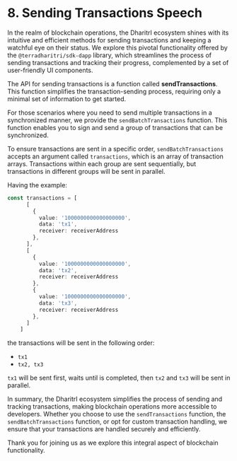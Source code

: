 # 8. Sending Transactions Speech

In the realm of blockchain operations, the DharitrI ecosystem shines with its intuitive and efficient methods for sending transactions and keeping a watchful eye on their status.
We explore this pivotal functionality offered by the `@terradharitri/sdk-dapp` library, which streamlines the process of sending transactions and tracking their progress, complemented by a set of user-friendly UI components.

The API for sending transactions is a function called **sendTransactions**.
This function simplifies the transaction-sending process, requiring only a minimal set of information to get started.


For those scenarios where you need to send multiple transactions in a synchronized manner, we provide the `sendBatchTransactions` function.
This function enables you to sign and send a group of transactions that can be synchronized.

To ensure transactions are sent in a specific order, `sendBatchTransactions` accepts an argument called `transactions`, which is an array of transaction arrays.
Transactions within each group are sent sequentially, but transactions in different groups will be sent in parallel.


Having the example:

```typescript
const transactions = [
      [
        {
          value: '1000000000000000000',
          data: 'tx1',
          receiver: receiverAddress
        },
      ],
      [
        {
          value: '1000000000000000000',
          data: 'tx2',
          receiver: receiverAddress
        },
        {
          value: '1000000000000000000',
          data: 'tx3',
          receiver: receiverAddress
        },
      ]
    ]
```

the transactions will be sent in the following order:

- `tx1`
- `tx2, tx3`

`tx1` will be sent first, waits until is completed, then `tx2` and `tx3` will be sent in parallel.


In summary, the DharitrI ecosystem simplifies the process of sending and tracking transactions, making blockchain operations more accessible to developers. 
Whether you choose to use the `sendTransactions` function, the `sendBatchTransactions` function, or opt for custom transaction handling, we ensure that your transactions are handled securely and efficiently.

Thank you for joining us as we explore this integral aspect of blockchain functionality.